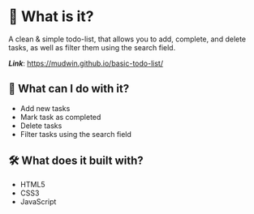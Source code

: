 # 🤔 What is it?

A clean & simple todo-list, that allows you to add, complete, and delete tasks, as well as filter them using the search field.

**_Link_**: https://mudwin.github.io/basic-todo-list/

## 🚀 What can I do with it?

- Add new tasks
- Mark task as completed
- Delete tasks
- Filter tasks using the search field

## 🛠️ What does it built with?

- HTML5
- CSS3
- JavaScript
